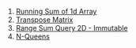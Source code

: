 1. [Running Sum of 1d Array](/June2022/C%2B%2B/1.md) 
2. [Transpose Matrix](/June2022/C%2B%2B/2.md) 
3. [Range Sum Query 2D - Immutable](/June2022/C%2B%2B/3.md) 
4. [N-Queens](/June2022/C%2B%2B/4.md) 

